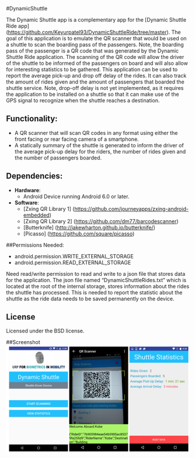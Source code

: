 #DynamicShuttle

The Dynamic Shuttle app is a complementary app for the [Dynamic Shuttle Ride app] (https://github.com/Keyurpatel93/DynamicShuttleRide/tree/master). The goal of this application is to emulate the QR scanner that would be used on a shuttle to scan the boarding pass of the passengers. Note, the boarding pass of the passenger is a QR code that was generated by the Dynamic Shuttle Ride application. The scanning of the QR code will allow the driver of the shuttle to be informed of the passengers on board and will also allow for interesting statistics to be gathered. This application can be used to report the average pick-up and drop off delay of the rides. It can also track the amount of rides given and the amount of passengers that boarded the shuttle service. Note, drop-off delay is not yet implemented, as it requires the application to be installed on a shuttle so that it can make use of the GPS signal to recognize when the shuttle reaches a destination. 

## Functionality:
* A QR scanner that will scan QR codes in any format using either the front facing or rear facing camera of a smartphone.
* A statically summary of the shuttle is generated to inform the driver of the average pick-up delay for the riders, the number of rides given and the number of passengers boarded. 


## Dependencies:
- **Hardware**:
  - Android Device running Android 6.0 or later.
- **Software**: 
  - [Zxing QR Library 1] (https://github.com/journeyapps/zxing-android-embedded)
  - [Zxing QR Library 2] (https://github.com/dm77/barcodescanner)
  - [Butterknife] (http://jakewharton.github.io/butterknife/)
  - [Picasso] (https://github.com/square/picasso)



##Permissions Needed:
- android.permission.WRITE_EXTERNAL_STORAGE
- android.permission.READ_EXTERNAL_STORAGE


Need read/write permission to read and write to a json file that stores data for the application. The json file named “DynamicShuttleRides.txt” which is located at the root of the internal storage, stores information about the rides the shuttle has processed. This is needed to report the statistic about the shuttle as the ride data needs to be saved permanently on the device.

## License
Licensed under the BSD license.

##Screenshot
![Alt text](https://github.com/Keyurpatel93/DynamicShuttle/blob/master/DynamicShuttle.png?raw=true "Screenshot")
